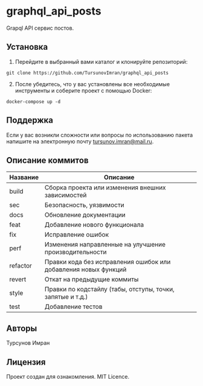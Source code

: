 # graphql_api_posts

Grapql API сервис постов.

## Установка 

1. Перейдите в выбранный вами каталог и клонируйте репозиторий: 

```git clone https://github.com/TursunovImran/graphql_api_posts```

2. После убедитесь, что у вас установлены все необходимые инструменты и соберите проект c помощью Docker:

```docker-compose up -d```

## Поддержка
Если у вас возникли сложности или вопросы по использованию пакета напишите на электронную почту <tursunov.imran@mail.ru>.

## Описание коммитов
| Название | Описание                                                        |
|----------|-----------------------------------------------------------------|
| build	   | Сборка проекта или изменения внешних зависимостей               |
| sec      | Безопасность, уязвимости                                        |
| docs	   | Обновление документации                                         |
| feat	   | Добавление нового функционала                                   |
| fix	   | Исправление ошибок                                              |
| perf	   | Изменения направленные на улучшение производительности          |
| refactor | Правки кода без исправления ошибок или добавления новых функций |
| revert   | Откат на предыдущие коммиты                                     |
| style	   | Правки по кодстайлу (табы, отступы, точки, запятые и т.д.)      |
| test	   | Добавление тестов                                               |

## Авторы

Турсунов Имран

## Лицензия

Проект создан для ознакомления. 
MIT Licence.